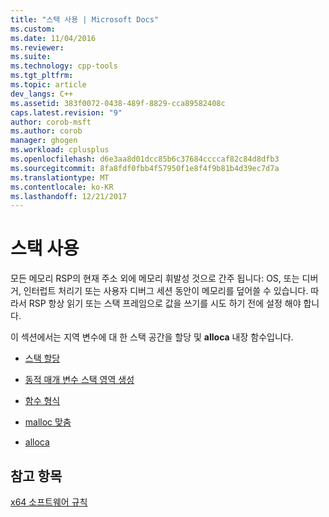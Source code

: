 ```yaml
---
title: "스택 사용 | Microsoft Docs"
ms.custom: 
ms.date: 11/04/2016
ms.reviewer: 
ms.suite: 
ms.technology: cpp-tools
ms.tgt_pltfrm: 
ms.topic: article
dev_langs: C++
ms.assetid: 383f0072-0438-489f-8829-cca89582408c
caps.latest.revision: "9"
author: corob-msft
ms.author: corob
manager: ghogen
ms.workload: cplusplus
ms.openlocfilehash: d6e3aa8d01dcc85b6c37684ccccaf82c84d8dfb3
ms.sourcegitcommit: 8fa8fdf0fbb4f57950f1e8f4f9b81b4d39ec7d7a
ms.translationtype: MT
ms.contentlocale: ko-KR
ms.lasthandoff: 12/21/2017
---
```

# <a name="stack-usage"></a>스택 사용
모든 메모리 RSP의 현재 주소 외에 메모리 휘발성 것으로 간주 됩니다: OS, 또는 디버거, 인터럽트 처리기 또는 사용자 디버그 세션 동안이 메모리를 덮어쓸 수 있습니다. 따라서 RSP 항상 읽기 또는 스택 프레임으로 값을 쓰기를 시도 하기 전에 설정 해야 합니다.  
  
 이 섹션에서는 지역 변수에 대 한 스택 공간을 할당 및 **alloca** 내장 함수입니다.  
  
-   [스택 할당](../build/stack-allocation.md)  
  
-   [동적 매개 변수 스택 영역 생성](../build/dynamic-parameter-stack-area-construction.md)  
  
-   [함수 형식](../build/function-types.md)  
  
-   [malloc 맞춤](../build/malloc-alignment.md)  
  
-   [alloca](../build/alloca.md)  
  
## <a name="see-also"></a>참고 항목  
 [x64 소프트웨어 규칙](../build/x64-software-conventions.md)
